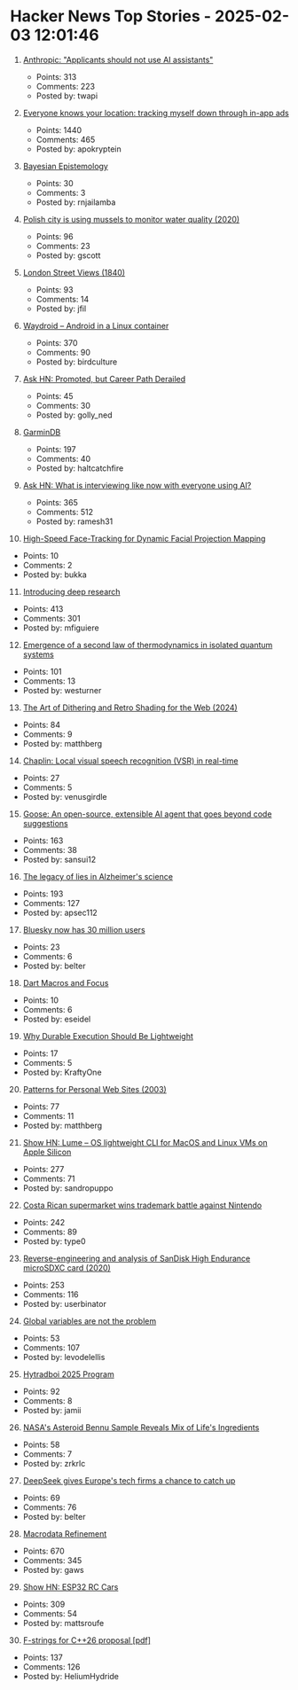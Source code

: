 # Hacker News Top Stories - 2025-02-03 12:01:46

1. [Anthropic: "Applicants should not use AI assistants"](https://simonwillison.net/2025/Feb/2/anthropic/)
   - Points: 313
   - Comments: 223
   - Posted by: twapi

2. [Everyone knows your location: tracking myself down through in-app ads](https://timsh.org/tracking-myself-down-through-in-app-ads/)
   - Points: 1440
   - Comments: 465
   - Posted by: apokryptein

3. [Bayesian Epistemology](https://plato.stanford.edu/entries/epistemology-bayesian/)
   - Points: 30
   - Comments: 3
   - Posted by: rnjailamba

4. [Polish city is using mussels to monitor water quality (2020)](https://www.awa.asn.au/resources/latest-news/technology/innovation/polish-city-using-mussels-monitor-water-quality)
   - Points: 96
   - Comments: 23
   - Posted by: gscott

5. [London Street Views (1840)](https://www.davidrumsey.com/luna/servlet/detail/RUMSEY~8~1~323099~90092214:Composite--London-Street-Views-No--)
   - Points: 93
   - Comments: 14
   - Posted by: jfil

6. [Waydroid – Android in a Linux container](https://waydro.id/)
   - Points: 370
   - Comments: 90
   - Posted by: birdculture

7. [Ask HN: Promoted, but Career Path Derailed](undefined)
   - Points: 45
   - Comments: 30
   - Posted by: golly_ned

8. [GarminDB](https://github.com/tcgoetz/GarminDB)
   - Points: 197
   - Comments: 40
   - Posted by: haltcatchfire

9. [Ask HN: What is interviewing like now with everyone using AI?](undefined)
   - Points: 365
   - Comments: 512
   - Posted by: ramesh31

10. [High-Speed Face-Tracking for Dynamic Facial Projection Mapping](https://www.vision.ict.e.titech.ac.jp/projects/DFPM/)
   - Points: 10
   - Comments: 2
   - Posted by: bukka

11. [Introducing deep research](https://openai.com/index/introducing-deep-research/)
   - Points: 413
   - Comments: 301
   - Posted by: mfiguiere

12. [Emergence of a second law of thermodynamics in isolated quantum systems](https://journals.aps.org/prxquantum/abstract/10.1103/PRXQuantum.6.010309)
   - Points: 101
   - Comments: 13
   - Posted by: westurner

13. [The Art of Dithering and Retro Shading for the Web (2024)](https://blog.maximeheckel.com/posts/the-art-of-dithering-and-retro-shading-web/)
   - Points: 84
   - Comments: 9
   - Posted by: matthberg

14. [Chaplin: Local visual speech recognition (VSR) in real-time](https://github.com/amanvirparhar/chaplin)
   - Points: 27
   - Comments: 5
   - Posted by: venusgirdle

15. [Goose: An open-source, extensible AI agent that goes beyond code suggestions](https://block.github.io/goose/)
   - Points: 163
   - Comments: 38
   - Posted by: sansui12

16. [The legacy of lies in Alzheimer's science](https://www.nytimes.com/2025/01/24/opinion/alzheimers-fraud-cure.html)
   - Points: 193
   - Comments: 127
   - Posted by: apsec112

17. [Bluesky now has 30 million users](https://bsky.app/profile/bsky.app/post/3lgu4lg6j2k2v)
   - Points: 23
   - Comments: 6
   - Posted by: belter

18. [Dart Macros and Focus](https://shorebird.dev/blog/dart-macros/)
   - Points: 10
   - Comments: 6
   - Posted by: eseidel

19. [Why Durable Execution Should Be Lightweight](https://www.dbos.dev/blog/what-is-lightweight-durable-execution)
   - Points: 17
   - Comments: 5
   - Posted by: KraftyOne

20. [Patterns for Personal Web Sites (2003)](http://www.rdrop.com/~half/Creations/Writings/Web.patterns/index.html)
   - Points: 77
   - Comments: 11
   - Posted by: matthberg

21. [Show HN: Lume – OS lightweight CLI for MacOS and Linux VMs on Apple Silicon](https://github.com/trycua/lume)
   - Points: 277
   - Comments: 71
   - Posted by: sandropuppo

22. [Costa Rican supermarket wins trademark battle against Nintendo](https://ticotimes.net/2025/01/30/david-vs-goliath-costa-rican-super-mario-defeats-nintendo-in-court)
   - Points: 242
   - Comments: 89
   - Posted by: type0

23. [Reverse-engineering and analysis of SanDisk High Endurance microSDXC card (2020)](https://ripitapart.com/2020/07/16/reverse-engineering-and-analysis-of-sandisk-high-endurance-microsdxc-card/)
   - Points: 253
   - Comments: 116
   - Posted by: userbinator

24. [Global variables are not the problem](https://codestyleandtaste.com/globals-are-not-the-problem.html)
   - Points: 53
   - Comments: 107
   - Posted by: levodelellis

25. [Hytradboi 2025 Program](https://www.hytradboi.com/2025/)
   - Points: 92
   - Comments: 8
   - Posted by: jamii

26. [NASA's Asteroid Bennu Sample Reveals Mix of Life's Ingredients](https://www.nasa.gov/news-release/nasas-asteroid-bennu-sample-reveals-mix-of-lifes-ingredients/)
   - Points: 58
   - Comments: 7
   - Posted by: zrkrlc

27. [DeepSeek gives Europe's tech firms a chance to catch up](https://www.reuters.com/technology/artificial-intelligence/deepseek-gives-europes-tech-firms-chance-catch-up-global-ai-race-2025-02-03/)
   - Points: 69
   - Comments: 76
   - Posted by: belter

28. [Macrodata Refinement](https://lumon-industries.com/)
   - Points: 670
   - Comments: 345
   - Posted by: gaws

29. [Show HN: ESP32 RC Cars](https://github.com/mattsroufe/esp32_rc_cars)
   - Points: 309
   - Comments: 54
   - Posted by: mattsroufe

30. [F-strings for C++26 proposal [pdf]](https://www.open-std.org/jtc1/sc22/wg21/docs/papers/2024/p3412r0.pdf)
   - Points: 137
   - Comments: 126
   - Posted by: HeliumHydride

